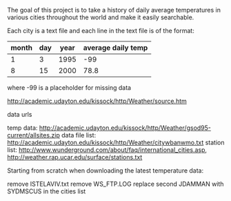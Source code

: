 
The goal of this project is to take a history of daily average temperatures in various cities throughout the world
and make it easily searchable.

Each city is a text file and each line in the text file is of the format:

month | day | year | average daily temp |
------|-----|------|--------------------|
1     | 3   | 1995 | -99                |
8     | 15  | 2000 | 78.8               |

where -99 is a placeholder for missing data

http://academic.udayton.edu/kissock/http/Weather/source.htm

data urls

temp data: http://academic.udayton.edu/kissock/http/Weather/gsod95-current/allsites.zip
data file list: http://academic.udayton.edu/kissock/http/Weather/citywbanwmo.txt
station list: http://www.wunderground.com/about/faq/international_cities.asp, http://weather.rap.ucar.edu/surface/stations.txt

Starting from scratch when downloading the latest temperature data:

remove ISTELAVIV.txt
remove WS_FTP.LOG
replace second JDAMMAN with SYDMSCUS in the cities list